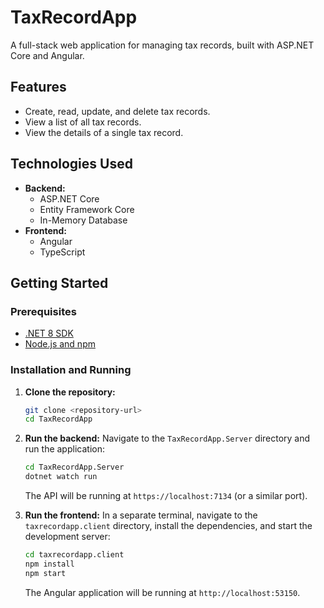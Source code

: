 # TaxRecordApp

A full-stack web application for managing tax records, built with ASP.NET Core and Angular.

## Features

*   Create, read, update, and delete tax records.
*   View a list of all tax records.
*   View the details of a single tax record.

## Technologies Used

*   **Backend:**
    *   ASP.NET Core
    *   Entity Framework Core
    *   In-Memory Database
*   **Frontend:**
    *   Angular
    *   TypeScript

## Getting Started

### Prerequisites

*   [.NET 8 SDK](https://dotnet.microsoft.com/download/dotnet/8.0)
*   [Node.js and npm](https://nodejs.org/en/)

### Installation and Running

1.  **Clone the repository:**
    ```bash
    git clone <repository-url>
    cd TaxRecordApp
    ```

2.  **Run the backend:**
    Navigate to the `TaxRecordApp.Server` directory and run the application:
    ```bash
    cd TaxRecordApp.Server
    dotnet watch run
    ```
    The API will be running at `https://localhost:7134` (or a similar port).

3.  **Run the frontend:**
    In a separate terminal, navigate to the `taxrecordapp.client` directory, install the dependencies, and start the development server:
    ```bash
    cd taxrecordapp.client
    npm install
    npm start
    ```
    The Angular application will be running at `http://localhost:53150`.
